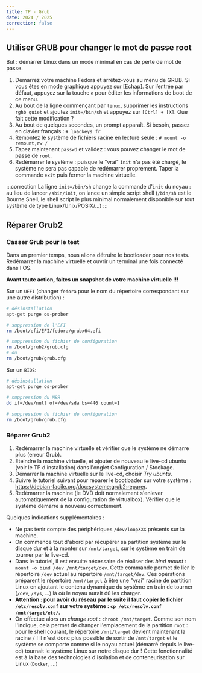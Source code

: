```yaml
---
title: TP - Grub
date: 2024 / 2025
correction: false
---
```


## Utiliser GRUB pour changer le mot de passe root

But : démarrer Linux dans un mode minimal en cas de perte de mot de passe.

1. Démarrez votre machine Fedora et arrêtez-vous au menu de GRUB. Si vous êtes en mode graphique appuyez sur [Echap]. Sur l’entrée par défaut, appuyez sur la touche `e` pour éditer les informations de boot de ce menu. 
1. Au bout de la ligne commençant par `linux`, supprimer les instructions `rghb quiet` et ajoutez `init=/bin/sh` et appuyez sur `[Ctrl] + [X]`. Que fait cette modification ?
1. Au bout de quelques secondes, un prompt apparaît. Si besoin, passez en clavier français : `# loadkeys fr`
1. Remontez le système de fichiers racine en lecture seule : `# mount -o remount,rw /`
1. Tapez maintenant `passwd` et validez : vous pouvez changer le mot de passe de `root`. 
1. Redémarrer le système : puisque le "vrai" `init` n'a pas été chargé, le système ne sera pas capable de redémarrer proprement. Taper la commande `exit` puis fermer la machine virtuelle.

:::correction
La ligne `init=/bin/sh` change la commande d'`init` du noyau : au lieu de lancer `/sbin/init`, on lance un simple script shell (`/bin/sh` est le Bourne Shell, le shell script le plus minimal normalement disponible sur tout système de type Linux/Unix/POSIX/...)
:::

## Réparer Grub2

### Casser Grub pour le test

Dans un premier temps, nous allons détruire le bootloader pour nos tests. Redémarrer la machine virtuelle et ouvrir un terminal une fois connecté dans l'OS.

**Avant toute action, faites un snapshot de votre machine virtuelle !!!**

Sur un `UEFI` (changer `fedora` pour le nom du répertoire correspondant sur une autre distribution) :

```bash
# désinstallation
apt-get purge os-prober

# suppression de l'EFI
rm /boot/efi/EFI/fedora/grubx64.efi

# suppression du fichier de configuration
rm /boot/grub2/grub.cfg
# ou
rm /boot/grub/grub.cfg
```

Sur un `BIOS`:

```bash
# désinstallation
apt-get purge os-prober

# suppression du MBR
dd if=/dev/null of=/dev/sda bs=446 count=1
 
# suppression du fichier de configuration
rm /boot/grub/grub.cfg
```

### Réparer Grub2

1. Redémarrer la machine virtuelle et vérifier que le système ne démarre plus (erreur Grub).
2. Éteindre la machine virtuelle, et ajouter de nouveau le live-cd ubuntu (voir le TP d'installation) dans l'onglet Configuration / Stockage.
3. Démarrer la machine virtuelle sur le live-cd, choisir _Try ubuntu_.
4. Suivre le tutoriel suivant pour réparer le bootloader sur votre système : <https://debian-facile.org/doc:systeme:grub2:reparer>.
5. Redémarrer la machine (le DVD doit normalement s'enlever automatiquement de la configuration de virtualbox). Vérifier que le système démarre à nouveau correctement.

Quelques indications supplémentaires :

- Ne pas tenir compte des périphériques `/dev/loopXXX` présents sur la machine.
- On commence tout d'abord par récupérer sa partition système sur le disque dur et à la monter sur `/mnt/target`, sur le système en train de tourner par le live-cd.
- Dans le tutoriel, il est ensuite nécessaire de réaliser des _bind mount_ : `mount -o bind /dev /mnt/target/dev`. Cette commande permet de lier le répertoire `/dev` actuel au répertoire `/mnt/target/dev`. Ces opérations préparent le répertoire `/mnt/target` à être une "vrai" racine de partition Linux en ajoutant le contenu dynamique du système en train de tourner (`/dev`, `/sys`, ...) là où le noyau aurait dû les charger.
- **Attention : pour avoir du réseau par le suite il faut copier le fichier `/etc/resolv.conf` sur votre système : `cp /etc/resolv.conf /mnt/target/etc/`.**
- On effectue alors un _change root_ : `chroot /mnt/target`. Comme son nom l'indique, cela permet de changer l'emplacement de la partition `root` : pour le shell courant, le répertoire `/mnt/target` devient maintenant la racine `/` ! Il n'est donc plus possible de sortir de `/mnt/target` et le système se comporte comme si le noyau actuel (démarré depuis le live-cd) tournait le système Linux sur notre disque dur ! Cette fonctionnalité est à la base des technologies d'isolation et de conteneurisation sur Linux (`Docker`, ...)
